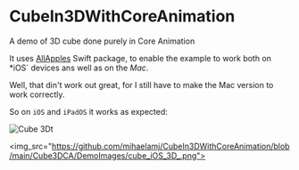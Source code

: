 # CubeIn3DWithCoreAnimation

A demo of 3D cube done purely in Core Animation

It uses  [AllApples](https://github.com/mihaelamj/allapples) Swift package, to enable the example to work both on *iOS` devices ans well as on the *Mac*.

Well, that din't work out great, for I still have to make the Mac version to work correctly.

So on `iOS` and `iPadOS` it works as expected:

![Cube 3Dt](../main/DemoImages/DemoImages/cube_iOS_3D_.png)

<img_src="https://github.com/mihaelamj/CubeIn3DWithCoreAnimation/blob/main/Cube3DCA/DemoImages/cube_iOS_3D_.png">
